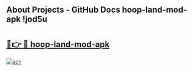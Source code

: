 ## About Projects - GitHub Docs hoop-land-mod-apk !jod5u

# <h2><a href="https://andorid.site?title=hoop-land-mod-apk&ref=14PRO">🔗👉 🔴 hoop-land-mod-apk</a></h2>

[![acn](https://github.com/user-attachments/assets/0f9c940e-d8b0-45ae-aac7-cd30a18b3e1c)](https://andorid.site?title=hoop-land-mod-apk&ref=14PRO)

